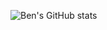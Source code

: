 ![Ben's GitHub stats](https://github-readme-stats.vercel.app/api?username=ben8t&show_icons=true&theme=radical)
